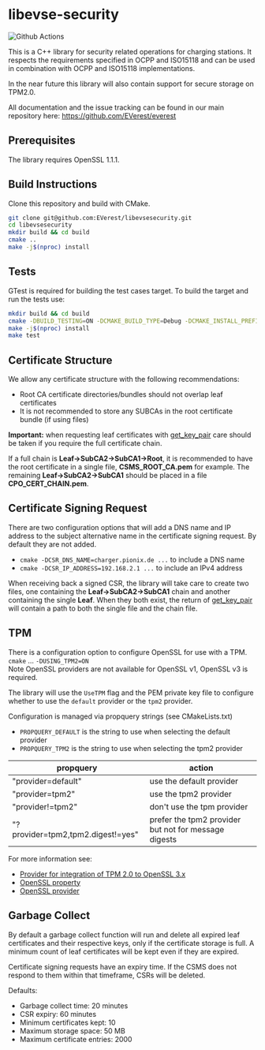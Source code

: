 # libevse-security

![Github Actions](https://github.com/EVerest/libevse-security/actions/workflows/build_and_test.yml/badge.svg)

This is a C++ library for security related operations for charging stations. It respects the requirements specified in OCPP and ISO15118 and can be used in combination with OCPP and ISO15118 implementations.

In the near future this library will also contain support for secure storage on TPM2.0.

All documentation and the issue tracking can be found in our main repository here: https://github.com/EVerest/everest

## Prerequisites

The library requires OpenSSL 1.1.1.

## Build Instructions

Clone this repository and build with CMake.

```bash
git clone git@github.com:EVerest/libevsesecurity.git
cd libevsesecurity
mkdir build && cd build
cmake ..
make -j$(nproc) install
```

## Tests

GTest is required for building the test cases target.
To build the target and run the tests use:

```bash
mkdir build && cd build
cmake -DBUILD_TESTING=ON -DCMAKE_BUILD_TYPE=Debug -DCMAKE_INSTALL_PREFIX=./dist ..
make -j$(nproc) install
make test
```

## Certificate Structure

We allow any certificate structure with the following recommendations:

- Root CA certificate directories/bundles should not overlap leaf certificates
- It is not recommended to store any SUBCAs in the root certificate bundle (if using files)

**Important:** when requesting leaf certificates with [get_key_pair](https://github.com/EVerest/libevse-security/blob/5cd5f8284229ffd28ae1dfed2137ef194c39e732/lib/evse_security/evse_security.cpp#L820) care should be taken if you require the full certificate chain.

If a full chain is **Leaf->SubCA2->SubCA1->Root**, it is recommended to have the root certificate in a single file, **CSMS_ROOT_CA.pem** for example. The remaining **Leaf->SubCA2->SubCA1** should be placed in a file **CPO_CERT_CHAIN.pem**. 
  
## Certificate Signing Request

There are two configuration options that will add a DNS name and IP address to the
subject alternative name in the certificate signing request.
By default they are not added.

- `cmake -DCSR_DNS_NAME=charger.pionix.de ...` to include a DNS name
- `cmake -DCSR_IP_ADDRESS=192.168.2.1 ...` to include an IPv4 address

When receiving back a signed CSR, the library will take care to create two files, one containing the **Leaf->SubCA2->SubCA1** chain and another containing the single **Leaf**. When they both exist, the return of [get_key_pair](https://github.com/EVerest/libevse-security/blob/5cd5f8284229ffd28ae1dfed2137ef194c39e732/include/evse_security/evse_types.hpp#L126) will contain a path to both the single file and the chain file.

## TPM
There is a configuration option to configure OpenSSL for use with a TPM.<br>
`cmake` ... `-DUSING_TPM2=ON`<br>
Note OpenSSL providers are not available for OpenSSL v1, OpenSSL v3 is required.

The library will use the `UseTPM` flag and the PEM private key file to
configure whether to use the `default` provider or the `tpm2` provider.

Configuration is managed via propquery strings (see CMakeLists.txt)

- `PROPQUERY_DEFAULT` is the string to use when selecting the default provider
- `PROPQUERY_TPM2` is the string to use when selecting the tpm2 provider

propquery|action
---------|------
"provider=default"|use the default provider
"provider=tpm2"|use the tpm2 provider
"provider!=tpm2"|don't use the tpm provider
"?provider=tpm2,tpm2.digest!=yes"|prefer the tpm2 provider but not for message digests

For more information see:

- [Provider for integration of TPM 2.0 to OpenSSL 3.x](https://github.com/tpm2-software/tpm2-openssl)
- [OpenSSL property](https://www.openssl.org/docs/man3.0/man7/property.html)
- [OpenSSL provider](https://www.openssl.org/docs/man3.0/man7/provider.html)

## Garbage Collect

By default a garbage collect function will run and delete all expired leaf certificates and their respective keys, only if the certificate storage is full. A minimum count of leaf certificates will be kept even if they are expired. 

Certificate signing requests have an expiry time. If the CSMS does not respond to them within that timeframe, CSRs will be deleted.

Defaults:
- Garbage collect time: 20 minutes
- CSR expiry: 60 minutes
- Minimum certificates kept: 10
- Maximum storage space: 50 MB
- Maximum certificate entries: 2000
